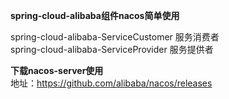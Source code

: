 **spring-cloud-alibaba组件nacos简单使用**

spring-cloud-alibaba-ServiceCustomer  服务消费者  
spring-cloud-alibaba-ServiceProvider  服务提供者  

**下载nacos-server使用**  
地址：https://github.com/alibaba/nacos/releases